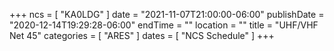 +++
ncs = [ "KA0LDG" ]
date = "2021-11-07T21:00:00-06:00"
publishDate = "2020-12-14T19:29:28-06:00"
endTime = ""
location = ""
title = "UHF/VHF Net 45"
categories = [ "ARES" ]
dates = [ "NCS Schedule" ]
+++
